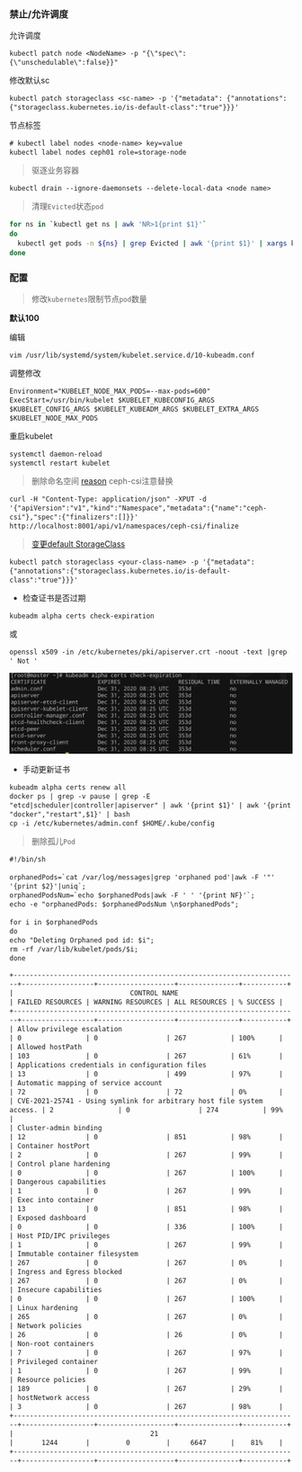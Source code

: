 ### 禁止/允许调度


允许调度

    kubectl patch node <NodeName> -p "{\"spec\":{\"unschedulable\":false}}"
    
修改默认sc

    kubectl patch storageclass <sc-name> -p '{"metadata": {"annotations":{"storageclass.kubernetes.io/is-default-class":"true"}}}'

节点标签

    # kubectl label nodes <node-name> key=value
    kubectl label nodes ceph01 role=storage-node
    
> 驱逐业务容器

    kubectl drain --ignore-daemonsets --delete-local-data <node name>
    
> 清理`Evicted`状态`pod`

```bash
for ns in `kubectl get ns | awk 'NR>1{print $1}'`
do
  kubectl get pods -n ${ns} | grep Evicted | awk '{print $1}' | xargs kubectl delete pod -n ${ns}
done
```
    
### 配置

> 修改`kubernetes`限制节点`pod`数量

**默认100**

编辑

```shell
vim /usr/lib/systemd/system/kubelet.service.d/10-kubeadm.conf
```
    
调整修改

    Environment="KUBELET_NODE_MAX_PODS=--max-pods=600"
    ExecStart=/usr/bin/kubelet $KUBELET_KUBECONFIG_ARGS $KUBELET_CONFIG_ARGS $KUBELET_KUBEADM_ARGS $KUBELET_EXTRA_ARGS $KUBELET_NODE_MAX_PODS

重启kubelet

```shell
systemctl daemon-reload
systemctl restart kubelet
```

> 删除命名空间
[reason](https://www.yuque.com/imroc/kubernetes-troubleshooting/pnl1nf)
ceph-csi注意替换

    curl -H "Content-Type: application/json" -XPUT -d '{"apiVersion":"v1","kind":"Namespace","metadata":{"name":"ceph-csi"},"spec":{"finalizers":[]}}' http://localhost:8001/api/v1/namespaces/ceph-csi/finalize
    
> [变更default StorageClass](https://blog.csdn.net/engchina/article/details/88529380)
```shell
kubectl patch storageclass <your-class-name> -p '{"metadata": {"annotations":{"storageclass.kubernetes.io/is-default-class":"true"}}}'
```
- 检查证书是否过期


```shell
kubeadm alpha certs check-expiration
```
      
或

```shell
openssl x509 -in /etc/kubernetes/pki/apiserver.crt -noout -text |grep ' Not '
```
      
![](images/outofdate.jpg)

- 手动更新证书

```shell
kubeadm alpha certs renew all
docker ps | grep -v pause | grep -E "etcd|scheduler|controller|apiserver" | awk '{print $1}' | awk '{print "docker","restart",$1}' | bash
cp -i /etc/kubernetes/admin.conf $HOME/.kube/config
```

> 删除孤儿`Pod`

```shell
#!/bin/sh

orphanedPods=`cat /var/log/messages|grep 'orphaned pod'|awk -F '"' '{print $2}'|uniq`;
orphanedPodsNum=`echo $orphanedPods|awk -F ' ' '{print NF}'`;
echo -e "orphanedPods: $orphanedPodsNum \n$orphanedPods";

for i in $orphanedPods
do
echo "Deleting Orphaned pod id: $i";
rm -rf /var/lib/kubelet/pods/$i;
done
```

```shell
+-----------------------------------------------------------------------+------------------+-------------------+---------------+-----------+
|                             CONTROL NAME                              | FAILED RESOURCES | WARNING RESOURCES | ALL RESOURCES | % SUCCESS |
+-----------------------------------------------------------------------+------------------+-------------------+---------------+-----------+
| Allow privilege escalation                                            | 0                | 0                 | 267           | 100%      |
| Allowed hostPath                                                      | 103              | 0                 | 267           | 61%       |
| Applications credentials in configuration files                       | 13               | 0                 | 499           | 97%       |
| Automatic mapping of service account                                  | 72               | 0                 | 72            | 0%        |
| CVE-2021-25741 - Using symlink for arbitrary host file system access. | 2                | 0                 | 274           | 99%       |
| Cluster-admin binding                                                 | 12               | 0                 | 851           | 98%       |
| Container hostPort                                                    | 2                | 0                 | 267           | 99%       |
| Control plane hardening                                               | 0                | 0                 | 267           | 100%      |
| Dangerous capabilities                                                | 1                | 0                 | 267           | 99%       |
| Exec into container                                                   | 13               | 0                 | 851           | 98%       |
| Exposed dashboard                                                     | 0                | 0                 | 336           | 100%      |
| Host PID/IPC privileges                                               | 1                | 0                 | 267           | 99%       |
| Immutable container filesystem                                        | 267              | 0                 | 267           | 0%        |
| Ingress and Egress blocked                                            | 267              | 0                 | 267           | 0%        |
| Insecure capabilities                                                 | 0                | 0                 | 267           | 100%      |
| Linux hardening                                                       | 265              | 0                 | 267           | 0%        |
| Network policies                                                      | 26               | 0                 | 26            | 0%        |
| Non-root containers                                                   | 7                | 0                 | 267           | 97%       |
| Privileged container                                                  | 1                | 0                 | 267           | 99%       |
| Resource policies                                                     | 189              | 0                 | 267           | 29%       |
| hostNetwork access                                                    | 3                | 0                 | 267           | 98%       |
+-----------------------------------------------------------------------+------------------+-------------------+---------------+-----------+
|                                  21                                   |       1244       |         0         |     6647      |    81%    |
+-----------------------------------------------------------------------+------------------+-------------------+---------------+-----------+

```